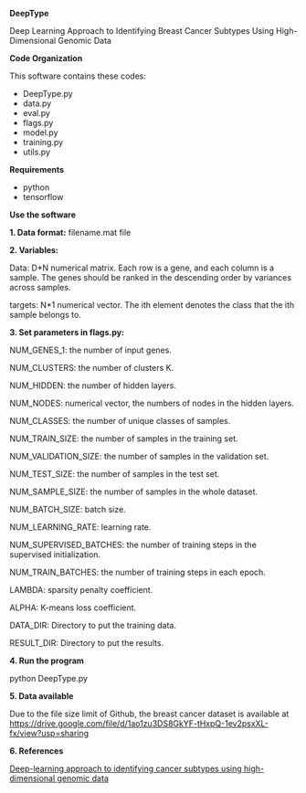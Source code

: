 **DeepType**

Deep Learning Approach to Identifying Breast Cancer Subtypes Using High-Dimensional Genomic Data 

**Code Organization**

This software contains these codes:

- DeepType.py
- data.py
- eval.py
- flags.py
- model.py
- training.py
- utils.py

**Requirements**

- python
- tensorflow

**Use the software**

**1. Data format:** filename.mat file

**2. Variables:**

  Data: D*N numerical matrix. Each row is a gene, and each column is a sample. The genes should be ranked in the descending order by variances across samples.

  targets: N*1 numerical vector. The ith element denotes the class that the ith sample belongs to.

**3. Set parameters in flags.py:**

  NUM_GENES_1: the number of input genes. 

  NUM_CLUSTERS: the number of clusters K.

  NUM_HIDDEN: the number of hidden layers.

  NUM_NODES: numerical vector, the numbers of nodes in the hidden layers.

  NUM_CLASSES: the number of unique classes of samples.

  NUM_TRAIN_SIZE: the number of samples in the training set.

  NUM_VALIDATION_SIZE: the number of samples in the validation set.

  NUM_TEST_SIZE: the number of samples in the test set.

  NUM_SAMPLE_SIZE: the number of samples in the whole dataset.

  NUM_BATCH_SIZE: batch size.

  NUM_LEARNING_RATE: learning rate.

  NUM_SUPERVISED_BATCHES: the number of training steps in the supervised initialization.

  NUM_TRAIN_BATCHES: the number of training steps in each epoch.

  LAMBDA: sparsity penalty coefficient.

  ALPHA: K-means loss coefficient.

  DATA_DIR: Directory to put the training data.

  RESULT_DIR: Directory to put the results.

**4. Run the program**

  python DeepType.py
  
**5. Data available**

Due to the file size limit of Github, the breast cancer dataset is available at https://drive.google.com/file/d/1ao1zu3DS8GkYF-tHxpQ-1ev2psxXL-fx/view?usp=sharing

**6. References**

[Deep-learning approach to identifying cancer subtypes using high-dimensional genomic data](https://academic.oup.com/bioinformatics/article-abstract/36/5/1476/5585742?redirectedFrom=fulltext)

